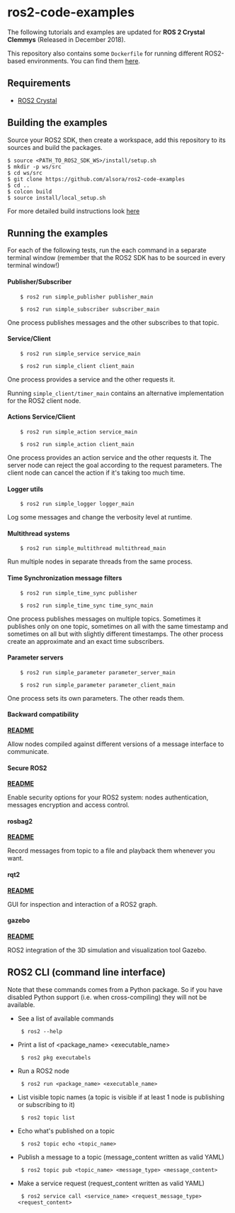 # ros2-code-examples

The following tutorials and examples are updated for **ROS 2 Crystal Clemmys** (Released in December 2018).

This repository also contains some `Dockerfile` for running different ROS2-based environments.
You can find them [here](docker).

## Requirements

 - [ROS2 Crystal](https://index.ros.org/doc/ros2/Installation/)


## Building the examples

Source your ROS2 SDK, then create a workspace, add this repository to its sources and build the packages.

    $ source <PATH_TO_ROS2_SDK_WS>/install/setup.sh
    $ mkdir -p ws/src
    $ cd ws/src
    $ git clone https://github.com/alsora/ros2-code-examples
    $ cd ..
    $ colcon build
    $ source install/local_setup.sh

For more detailed build instructions look [here](build_ros2_packages.md)


## Running the examples

For each of the following tests, run the each command in a separate terminal window (remember that the ROS2 SDK has to be sourced in every terminal window!)


#### Publisher/Subscriber
```
    $ ros2 run simple_publisher publisher_main
```
```
    $ ros2 run simple_subscriber subscriber_main
```
One process publishes messages and the other subscribes to that topic.


#### Service/Client
```
    $ ros2 run simple_service service_main
```
```
    $ ros2 run simple_client client_main
```

One process provides a service and the other requests it.

Running  `simple_client/timer_main` contains an alternative implementation for the ROS2 client node.

#### Actions Service/Client
```
    $ ros2 run simple_action service_main
```
```
    $ ros2 run simple_action client_main
```

One process provides an action service and the other requests it.
The server node can reject the goal according to the request parameters.
The client node can cancel the action if it's taking too much time.

#### Logger utils
```
    $ ros2 run simple_logger logger_main
```

Log some messages and change the verbosity level at runtime.


#### Multithread systems
```
    $ ros2 run simple_multithread multithread_main
```

Run multiple nodes in separate threads from the same process.


#### Time Synchronization message filters
```
    $ ros2 run simple_time_sync publisher
```
```
    $ ros2 run simple_time_sync time_sync_main
```
One process publishes messages on multiple topics. Sometimes it publishes only on one topic, sometimes on all with the same timestamp and sometimes on all but with slightly different timestamps.
The other process create an approximate and an exact time subscribers.


#### Parameter servers
```
    $ ros2 run simple_parameter parameter_server_main
```
```
    $ ros2 run simple_parameter parameter_client_main
```

One process sets its own parameters. The other reads them.

#### Backward compatibility

[**README**](simple_backward_compatible)

Allow nodes compiled against different versions of a message interface to communicate.


#### Secure ROS2

[**README**](simple_security)

Enable security options for your ROS2 system: nodes authentication, messages encryption and access control.


#### rosbag2

[**README**](simple_bag)

Record messages from topic to a file and playback them whenever you want.


#### rqt2

[**README**](simple_rqt)

GUI for inspection and interaction of a ROS2 graph.


#### gazebo

[**README**](simple_gazebo)

ROS2 integration of the 3D simulation and visualization tool Gazebo.


## ROS2 CLI (command line interface)

Note that these commands comes from a Python package. So if you have disabled Python support (i.e. when cross-compiling) they will not be available.

 - See a list of available commands

        $ ros2 --help

 - Print a list of <package_name> <executable_name>

        $ ros2 pkg executabels

 - Run a ROS2 node

        $ ros2 run <package_name> <executable_name>

 - List visible topic names (a topic is visible if at least 1 node is publishing or subscribing to it)

        $ ros2 topic list

 - Echo what's published on a topic

        $ ros2 topic echo <topic_name>

 - Publish a message to a topic (message_content written as valid YAML)

        $ ros2 topic pub <topic_name> <message_type> <message_content>

 - Make a service request (request_content written as valid YAML)

        $ ros2 service call <service_name> <request_message_type> <request_content>

